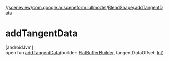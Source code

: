 //[sceneview](../../../index.md)/[com.google.ar.sceneform.lullmodel](../index.md)/[BlendShape](index.md)/[addTangentData](add-tangent-data.md)

# addTangentData

[androidJvm]\
open fun [addTangentData](add-tangent-data.md)(builder: [FlatBufferBuilder](../../com.google.flatbuffers/-flat-buffer-builder/index.md), tangentDataOffset: [Int](https://kotlinlang.org/api/latest/jvm/stdlib/kotlin/-int/index.html))
